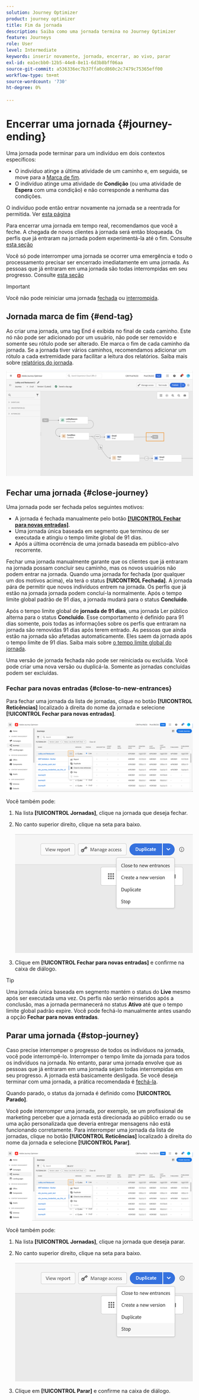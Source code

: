 ```yaml
---
solution: Journey Optimizer
product: journey optimizer
title: Fim da jornada
description: Saiba como uma jornada termina no Journey Optimizer
feature: Journeys
role: User
level: Intermediate
keywords: inserir novamente, jornada, encerrar, ao vivo, parar
exl-id: ea1ecbb0-12b5-44e8-8e11-6d3b8bff06aa
source-git-commit: a536336ec7b37ffa0cd860c2c7479c75365eff00
workflow-type: tm+mt
source-wordcount: '730'
ht-degree: 0%

---
```


# Encerrar uma jornada {#journey-ending}

Uma jornada pode terminar para um indivíduo em dois contextos específicos:

* O indivíduo atinge a última atividade de um caminho e, em seguida, se move para a [Marca de fim](#end-tag).
* O indivíduo atinge uma atividade de **Condição** (ou uma atividade de **Espera** com uma condição) e não corresponde a nenhuma das condições.

O indivíduo pode então entrar novamente na jornada se a reentrada for permitida. Ver [esta página](../building-journeys/journey-properties.md#entrance)

Para encerrar uma jornada em tempo real, recomendamos que você a feche. A chegada de novos clientes à jornada será então bloqueada. Os perfis que já entraram na jornada podem experimentá-la até o fim. Consulte [esta seção](#close-journey)

Você só pode interromper uma jornada se ocorrer uma emergência e todo o processamento precisar ser encerrado imediatamente em uma jornada. As pessoas que já entraram em uma jornada são todas interrompidas em seu progresso. Consulte [esta seção](../building-journeys/journey.md#stop-journey)

>[!IMPORTANT]
>
>Você não pode reiniciar uma jornada [fechada](#close-journey) ou [interrompida](#stop-journey).


## Jornada marca de fim {#end-tag}

Ao criar uma jornada, uma tag End é exibida no final de cada caminho. Este nó não pode ser adicionado por um usuário, não pode ser removido e somente seu rótulo pode ser alterado. Ele marca o fim de cada caminho da jornada. Se a jornada tiver vários caminhos, recomendamos adicionar um rótulo a cada extremidade para facilitar a leitura dos relatórios. Saiba mais sobre [relatórios do jornada](../reports/live-report.md).

![](assets/journey-end.png)

## Fechar uma jornada {#close-journey}

Uma jornada pode ser fechada pelos seguintes motivos:

* A jornada é fechada manualmente pelo botão [**[!UICONTROL Fechar para novas entradas]**](#close-to-new-entrances).
* Uma jornada única baseada em segmento que terminou de ser executada e atingiu o tempo limite global de 91 dias.
* Após a última ocorrência de uma jornada baseada em público-alvo recorrente.

Fechar uma jornada manualmente garante que os clientes que já entraram na jornada possam concluir seu caminho, mas os novos usuários não podem entrar na jornada. Quando uma jornada for fechada (por qualquer um dos motivos acima), ela terá o status **[!UICONTROL Fechada]**. A jornada pára de permitir que novos indivíduos entrem na jornada. Os perfis que já estão na jornada jornada podem concluí-la normalmente. Após o tempo limite global padrão de 91 dias, a jornada mudará para o status **Concluído**.

Após o tempo limite global de **jornada de 91 dias**, uma jornada Ler público alterna para o status **Concluído**. Esse comportamento é definido para 91 dias somente, pois todas as informações sobre os perfis que entraram na jornada são removidas 91 dias após terem entrado. As pessoas que ainda estão na jornada são afetadas automaticamente. Eles saem da jornada após o tempo limite de 91 dias.  Saiba mais sobre [o tempo limite global do jornada](../building-journeys/journey-properties.md#global_timeout).

Uma versão de jornada fechada não pode ser reiniciada ou excluída. Você pode criar uma nova versão ou duplicá-la. Somente as jornadas concluídas podem ser excluídas.

### Fechar para novas entradas {#close-to-new-entrances}

Para fechar uma jornada da lista de jornadas, clique no botão **[!UICONTROL Reticências]** localizado à direita do nome da jornada e selecione **[!UICONTROL Fechar para novas entradas]**.

![](assets/journey-finish-quick-action.png)

Você também pode:

1. Na lista **[!UICONTROL Jornadas]**, clique na jornada que deseja fechar.
1. No canto superior direito, clique na seta para baixo.

   ![](assets/finish_drop_down_list.png)

1. Clique em **[!UICONTROL Fechar para novas entradas]** e confirme na caixa de diálogo.

>[!TIP]
>
>Uma jornada única baseada em segmento mantém o status do **Live** mesmo após ser executada uma vez. Os perfis não serão reinseridos após a conclusão, mas a jornada permanecerá no status **Ativo** até que o tempo limite global padrão expire. Você pode fechá-lo manualmente antes usando a opção **Fechar para novas entradas**.


## Parar uma jornada {#stop-journey}

Caso precise interromper o progresso de todos os indivíduos na jornada, você pode interrompê-lo. Interromper o tempo limite da jornada para todos os indivíduos na jornada. No entanto, parar uma jornada envolve que as pessoas que já entraram em uma jornada sejam todas interrompidas em seu progresso. A jornada está basicamente desligada. Se você deseja terminar com uma jornada, a prática recomendada é [fechá-la](#close-journey).

Quando parado, o status da jornada é definido como **[!UICONTROL Parado]**.

Você pode interromper uma jornada, por exemplo, se um profissional de marketing perceber que a jornada está direcionada ao público errado ou se uma ação personalizada que deveria entregar mensagens não está funcionando corretamente. Para interromper uma jornada da lista de jornadas, clique no botão **[!UICONTROL Reticências]** localizado à direita do nome da jornada e selecione **[!UICONTROL Parar]**.

![](assets/journey-finish-quick-action.png)

Você também pode:

1. Na lista **[!UICONTROL Jornadas]**, clique na jornada que deseja parar.
1. No canto superior direito, clique na seta para baixo.

   ![](assets/finish_drop_down_list2.png)

1. Clique em **[!UICONTROL Parar]** e confirme na caixa de diálogo.
